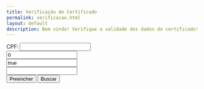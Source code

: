 ```yaml
---
title: Verificação de Certificado
permalink: verificacao.html
layout: default
description: Bem vindo! Verifique a validade dos dados do certificado!
---
```




<html><head>    
    <script type="text/javascript">
    	function setCPF(){
    		var line = '2';//window.location.href.searchParams.get("line");
    		var cpf = "09275985669";//window.location.href.searchParams.get("cpf");
    		document.getElementById("cpf").value = window.location.href;
    		document.getElementById("range").value = line+":"+line;
    	};
    </script>
  </head>
  <body onload="setCPF();">
        <form action="https://docs.google.com/spreadsheets/d/1uSAoq6YB6vYt7urYJPBcj3QfTQ57K-FnXzp0dBwj0OM/pubhtml" method="get" target="_blank">
      CPF: <input id="cpf" type="text" value="" readonly><br>
          <input name="gid" type="text" value="0"><br>
          <input name="single" type="text" value="true"><br>
          <input id="range" name="range" type="text" value=""><br>
      <input type="button" value="Preencher" onclick="setCPF();">
      <input type="submit" value="Buscar"><br><br>
    </form>
</body></html>
